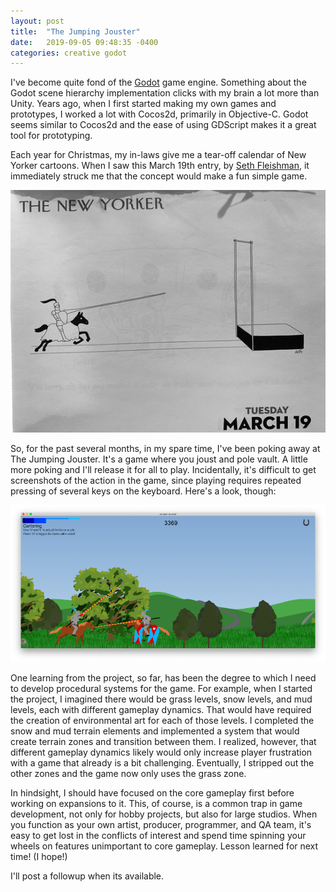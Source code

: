 ```yaml
---
layout: post
title:  "The Jumping Jouster"
date:   2019-09-05 09:48:35 -0400
categories: creative godot
---
```


I've become quite fond of the [Godot][godot] game engine. Something about the Godot scene hierarchy implementation clicks with my brain a lot more than Unity. Years ago, when I first started making my own games and prototypes, I worked a lot with Cocos2d, primarily in Objective-C. Godot seems similar to Cocos2d and the ease of using GDScript makes it a great tool for prototyping.

Each year for Christmas, my in-laws give me a tear-off calendar of New Yorker cartoons. When I saw this March 19th entry, by [Seth Fleishman][seth], it immediately struck me that the concept would make a fun simple game. 

![cartoon](/assets/2019-09-05-cartoon.png)

So, for the past several months, in my spare time, I've been poking away at The Jumping Jouster. It's a game where you joust and pole vault. A little more poking and I'll release it for all to play. Incidentally, it's difficult to get screenshots of the action in the game, since playing requires repeated pressing of several keys on the keyboard. Here's a look, though:

![jumpin-jouster](/assets/2019-09-05-jumpin-jouster.png)

One learning from the project, so far, has been the degree to which I need to develop procedural systems for the game. For example, when I started the project, I imagined there would be grass levels, snow levels, and mud levels, each with different gameplay dynamics. That would have required the creation of environmental art for each of those levels. I completed the snow and mud terrain elements and implemented a system that would create terrain zones and transition between them. I realized, however, that different gameplay dynamics likely would only increase player frustration with a game that already is a bit challenging. Eventually, I stripped out the other zones and the game now only uses the grass zone.

In hindsight, I should have focused on the core gameplay first before working on expansions to it. This, of course, is a common trap in game development, not only for hobby projects, but also for large studios. When you function as your own artist, producer, programmer, and QA team, it's easy to get lost in the conflicts of interest and spend time spinning your wheels on features unimportant to core gameplay. Lesson learned for next time! (I hope!)

I'll post a followup when its available.

[godot]: https://godotengine.org
[seth]: http://sethwork.com